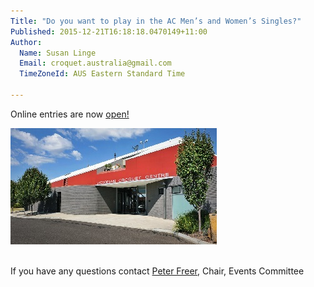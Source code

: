 ```yaml
---
Title: "Do you want to play in the AC Men’s and Women’s Singles?"
Published: 2015-12-21T16:18:18.0470149+11:00
Author:
  Name: Susan Linge
  Email: croquet.australia@gmail.com
  TimeZoneId: AUS Eastern Standard Time

---
```

Online entries are now [open!](https://croquet-australia.azurewebsites.net/tournaments)

<img src="/victorian-croquet-centre-front-entrance.jpg" alt="Victorian Croquet Centre" title="Victorian Croquet Centre, Cairnlea"/>


<br/>If you have any questions contact [Peter Freer](mailto:events@croquet-australia.com.au), Chair, Events Committee
